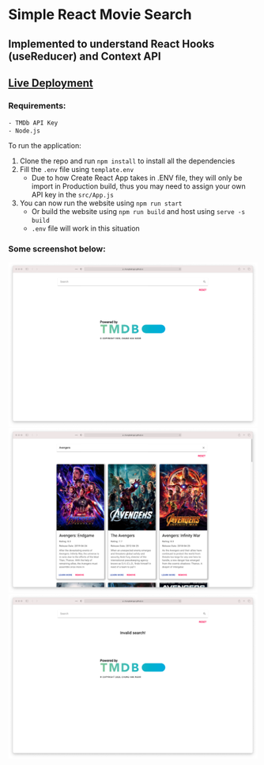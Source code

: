 # Simple React Movie Search
<!-- Author: Chung Hak Ngor -->
## Implemented to understand React Hooks (useReducer) and Context API

<!-- Hosted on Github Pages -->
## [Live Deployment](https://chunghakngor.github.io/movie-db/)

### Requirements: 
```
- TMDb API Key
- Node.js
```

To run the application:
1. Clone the repo and run `npm install` to install all the dependencies
2. Fill the `.env` file using `template.env` 
   - Due to how Create React App takes in .ENV file, they will only be import in Production build, thus you may need to assign your own API key in the `src/App.js`
3. You can now run the website using `npm run start` 
    - Or build the website using `npm run build` and host using `serve -s build` 
    - `.env` file will work in this situation


### Some screenshot below: 

![main](screenshots/main.png)
![search](screenshots/search.png)
![error](screenshots/error.png)
